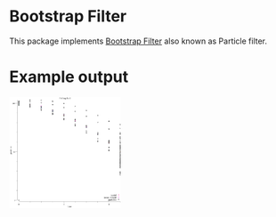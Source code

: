 # Bootstrap Filter

This package implements [Bootstrap Filter](https://en.wikipedia.org/wiki/Particle_filter#The_bootstrap_filter) also known as Particle filter.

# Example output

<img src="./system.png" alt="Bootstrap filter in action" width="200">
